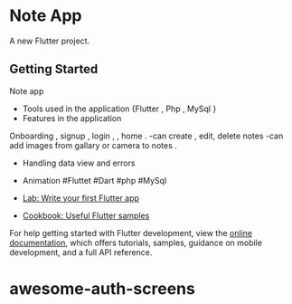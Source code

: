 # Note App

A new Flutter project.

## Getting Started

Note app 
 - Tools used in the application {Flutter , Php , MySql } 
 - Features in the application 
   
Onboarding , signup , login ,
 , home .
 -can create , edit, delete notes
 -can add images from gallary or camera to notes
. 
 - Handling data view and errors 
 - Animation 
#Fluttet
#Dart
#php
#MySql

- [Lab: Write your first Flutter app](https://docs.flutter.dev/get-started/codelab)
- [Cookbook: Useful Flutter samples](https://docs.flutter.dev/cookbook)

For help getting started with Flutter development, view the
[online documentation](https://docs.flutter.dev/), which offers tutorials,
samples, guidance on mobile development, and a full API reference.
# awesome-auth-screens
